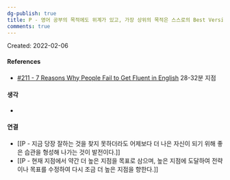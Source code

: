 ```yaml
---
dg-publish: true
title: P - 영어 공부의 목적에도 위계가 있고, 가장 상위의 목적은 스스로의 Best Version을 현실화하는 것임.
comments: true
---
```


Created: 2022-02-06

>

#### References
- [#211 - 7 Reasons Why People Fail to Get Fluent in English](https://share.snipd.com/episode/cfae2775-2d1d-431c-aa40-0e1fbf7244fa) 28-32분 지점

#### 생각
- 

#### 연결
- [[P - 지금 당장 잘하는 것을 찾지 못하더라도 어제보다 더 나은 자신이 되기 위해 좋은 습관을 형성해 나가는 것이 발전이다.]]
- [[P -  현재 지점에서 약간 더 높은 지점을 목표로 삼으며, 높은 지점에 도달하여 전략이나 목표를 수정하여 다시 조금 더 높은 지점을 향한다.]]